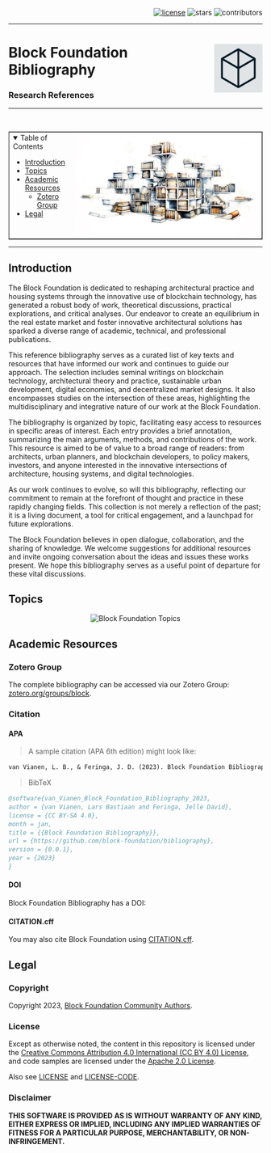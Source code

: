<div align="right">

  [![license](https://img.shields.io/github/license/block-foundation/bibliography?color=green&label=license&style=flat-square)](LICENSE.md)
  ![stars](https://img.shields.io/github/stars/block-foundation/bibliography?color=blue&label=stars&style=flat-square)
  ![contributors](https://img.shields.io/github/contributors/block-foundation/bibliography?color=blue&label=contributors&style=flat-square)

</div>

---

<div>
    <img align="right" src="https://raw.githubusercontent.com/block-foundation/brand/master/logo/logo_gray.png" width="96" alt="Block Foundation Logo">
    <h1 align="left">Block Foundation Bibliography</h1>
    <h3 align="left">Research References</h3>
</div>

---

<br/>
<table border="none" border-collapse="collapse" border-color="white"> <tr> <td>


<div>

<img align="right" width="75%" src="https://raw.githubusercontent.com/block-foundation/bibliography/master/res/block_foundation-books.jpg"  alt="Block Foundation Bibliography">

<div height="75%" >
<details open="open">
<summary>Table of Contents</summary>

- [Introduction](#introduction)
- [Topics](#topics)
- [Academic Resources](#academic-resources)
  - [Zotero Group](#zotero-group)
- [Legal](#legal)

</details>

</div>
</div>

</td>
</tr>
<tr>
</table>



---

## Introduction

The Block Foundation is dedicated to reshaping architectural practice and housing systems through the innovative use of blockchain technology, has generated a robust body of work, theoretical discussions, practical explorations, and critical analyses. Our endeavor to create an equilibrium in the real estate market and foster innovative architectural solutions has sparked a diverse range of academic, technical, and professional publications.

This reference bibliography serves as a curated list of key texts and resources that have informed our work and continues to guide our approach. The selection includes seminal writings on blockchain technology, architectural theory and practice, sustainable urban development, digital economies, and decentralized market designs. It also encompasses studies on the intersection of these areas, highlighting the multidisciplinary and integrative nature of our work at the Block Foundation.

The bibliography is organized by topic, facilitating easy access to resources in specific areas of interest. Each entry provides a brief annotation, summarizing the main arguments, methods, and contributions of the work. This resource is aimed to be of value to a broad range of readers: from architects, urban planners, and blockchain developers, to policy makers, investors, and anyone interested in the innovative intersections of architecture, housing systems, and digital technologies.

As our work continues to evolve, so will this bibliography, reflecting our commitment to remain at the forefront of thought and practice in these rapidly changing fields. This collection is not merely a reflection of the past; it is a living document, a tool for critical engagement, and a launchpad for future explorations.

The Block Foundation believes in open dialogue, collaboration, and the sharing of knowledge. We welcome suggestions for additional resources and invite ongoing conversation about the ideas and issues these works present. We hope this bibliography serves as a useful point of departure for these vital discussions.

## Topics

<p align="center">
    <img src="https://raw.githubusercontent.com/block-foundation/bibliography/master/res/block_foundation-topics.png"width="75%" alt="Block Foundation Topics">
</p>

## Academic Resources

### Zotero Group

The complete bibliography can be accessed via our Zotero Group: [zotero.org/groups/block](https://www.zotero.org/groups/block).

### Citation

#### APA

> A sample citation (APA 6th edition) might look like:  

``` txt
van Vianen, L. B., & Feringa, J. D. (2023). Block Foundation Bibliography (Version 0.0.1) [Computer software]. https://github.com/block-foundation/bibliography
```

> BibTeX

``` bib
@software{van_Vianen_Block_Foundation_Bibliography_2023,
author = {van Vianen, Lars Bastiaan and Feringa, Jelle David},
license = {CC BY-SA 4.0},
month = jan,
title = {{Block Foundation Bibliography}},
url = {https://github.com/block-foundation/bibliography},
version = {0.0.1},
year = {2023}
}
```

#### DOI

Block Foundation Bibliography has a DOI:  

#### CITATION.cff

You may also cite Block Foundation using [CITATION.cff](CITATION.cff).

## Legal

### Copyright

Copyright 2023, [Block Foundation Community Authors](https://github.com/block-foundation/community/blob/master/AUTHORS).

### License

Except as otherwise noted, the content in this repository is licensed under the
[Creative Commons Attribution 4.0 International (CC BY 4.0) License](https://creativecommons.org/licenses/by/4.0/), and
code samples are licensed under the [Apache 2.0 License](http://www.apache.org/licenses/LICENSE-2.0).

Also see [LICENSE](https://github.com/block-foundation/community/blob/master/LICENSE) and [LICENSE-CODE](https://github.com/block-foundation/community/blob/master/LICENSE-CODE).

### Disclaimer

**THIS SOFTWARE IS PROVIDED AS IS WITHOUT WARRANTY OF ANY KIND, EITHER EXPRESS OR IMPLIED, INCLUDING ANY IMPLIED WARRANTIES OF FITNESS FOR A PARTICULAR PURPOSE, MERCHANTABILITY, OR NON-INFRINGEMENT.**
